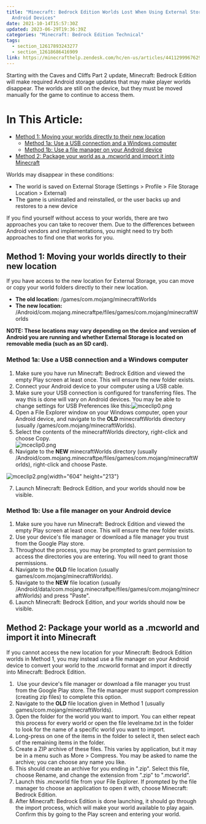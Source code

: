 ```yaml
---
title: "Minecraft: Bedrock Edition Worlds Lost When Using External Storage on
  Android Devices"
date: 2021-10-14T15:57:30Z
updated: 2023-06-29T19:36:39Z
categories: "Minecraft: Bedrock Edition Technical"
tags:
  - section_12617893243277
  - section_12618686416909
link: https://minecrafthelp.zendesk.com/hc/en-us/articles/4411299967629-Minecraft-Bedrock-Edition-Worlds-Lost-When-Using-External-Storage-on-Android-Devices
---
```


Starting with the Caves and Cliffs Part 2 update, Minecraft: Bedrock Edition will make required Android storage updates that may make player worlds disappear. The worlds are still on the device, but they must be moved manually for the game to continue to access them.

# In This Article:

-   [Method 1: Moving your worlds directly to their new location](https://minecrafthelp.zendesk.com/hc/en-us/articles/4411299967629-Minecraft-Bedrock-Edition-Worlds-Lost-When-Using-External-Storage-on-Android-Devices#h_01GK548CNH7F1ZFQ5JNSCZBXD4)
    -   [Method 1a: Use a USB connection and a Windows computer](https://minecrafthelp.zendesk.com/hc/en-us/articles/4411299967629-Minecraft-Bedrock-Edition-Worlds-Lost-When-Using-External-Storage-on-Android-Devices#h_01GK548Q38FZHZR9XQYDSSPMGD)
    -   [Method 1b: Use a file manager on your Android device](https://minecrafthelp.zendesk.com/hc/en-us/articles/4411299967629-Minecraft-Bedrock-Edition-Worlds-Lost-When-Using-External-Storage-on-Android-Devices#h_01GK548VRP4WA3W9KPWQD8X0DG)
-   [Method 2: Package your world as a .mcworld and import it into Minecraft](https://minecrafthelp.zendesk.com/hc/en-us/articles/4411299967629-Minecraft-Bedrock-Edition-Worlds-Lost-When-Using-External-Storage-on-Android-Devices#h_01GK5490A1SDGYQRAB98YJ60HT)

Worlds may disappear in these conditions:

-   The world is saved on External Storage (Settings \> Profile \> File Storage Location \> External)
-   The game is uninstalled and reinstalled, or the user backs up and restores to a new device

If you find yourself without access to your worlds, there are two approaches you can take to recover them. Due to the differences between Android vendors and implementations, you might need to try both approaches to find one that works for you.

## Method 1: Moving your worlds directly to their new location

If you have access to the new location for External Storage, you can move or copy your world folders directly to their new location.

-   **The old location:** /games/com.mojang/minecraftWorlds
-   **The new location:** /Android/com.mojang.minecraftpe/files/games/com.mojang/minecraftWorlds

**NOTE: These locations may vary depending on the device and version of Android you are running and whether External Storage is located on removable media (such as an SD card).**

### Method 1a: Use a USB connection and a Windows computer

1.  Make sure you have run Minecraft: Bedrock Edition and viewed the empty Play screen at least once. This will ensure the new folder exists.
2.  Connect your Android device to your computer using a USB cable.
3.  Make sure your USB connection is configured for transferring files. The way this is done will vary on Android devices. You may be able to change settings for USB Preferences like this:![mceclip0.png](https://minecrafthelp.zendesk.com/hc/article_attachments/4411299868045)
4.  Open a File Explorer window on your Windows computer, open your Android device, and navigate to the **OLD** minecraftWorlds directory (usually /games/com.mojang/minecraftWorlds).
5.  Select the contents of the minecraftWorlds directory, right-click and choose Copy.\
    ![mceclip0.png](https://minecrafthelp.zendesk.com/hc/article_attachments/4412024585869)
6.  Navigate to the **NEW** minecraftWorlds directory (usually /Android/com.mojang.minecraftpe/files/games/com.mojang/minecraftWorlds), right-click and choose Paste.

![mceclip2.png](https://minecrafthelp.zendesk.com/hc/article_attachments/4411300659469){width="604" height="213"}

7.  Launch Minecraft: Bedrock Edition, and your worlds should now be visible.

### Method 1b: Use a file manager on your Android device

1.  Make sure you have run Minecraft: Bedrock Edition and viewed the empty Play screen at least once. This will ensure the new folder exists.
2.  Use your device's file manager or download a file manager you trust from the Google Play store.
3.  Throughout the process, you may be prompted to grant permission to access the directories you are entering. You will need to grant those permissions.
4.  Navigate to the **OLD** file location (usually games/com.mojang/minecraftWorlds).
5.  Navigate to the **NEW** file location (usually /Android/data/com.mojang.minecraftpe/files/games/com.mojang/minecraftWorlds) and press "Paste".
6.  Launch Minecraft: Bedrock Edition, and your worlds should now be visible.

## Method 2: Package your world as a .mcworld and import it into Minecraft

If you cannot access the new location for your Minecraft: Bedrock Edition worlds in Method 1, you may instead use a file manager on your Android device to convert your world to the .mcworld format and import it directly into Minecraft: Bedrock Edition.

1.   Use your device's file manager or download a file manager you trust from the Google Play store. The file manager must support compression (creating zip files) to complete this option.
2.  Navigate to the **OLD** file location given in Method 1 (usually games/com.mojang/minecraftWorlds).
3.  Open the folder for the world you want to import. You can either repeat this process for every world or open the file levelname.txt in the folder to look for the name of a specific world you want to import.
4.  Long-press on one of the items in the folder to select it, then select each of the remaining items in the folder.
5.  Create a ZIP archive of these files. This varies by application, but it may be in a menu such as More \> Compress. You may be asked to name the archive; you can choose any name you like.
6.  This should create an archive for you ending in ".zip". Select this file, choose Rename, and change the extension from ".zip" to ".mcworld".
7.  Launch this .mcworld file from your File Explorer. If prompted by the file manager to choose an application to open it with, choose Minecraft: Bedrock Edition.
8.  After Minecraft: Bedrock Edition is done launching, it should go through the import process, which will make your world available to play again. Confirm this by going to the Play screen and entering your world.

